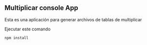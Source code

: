 


## Multiplicar console App

Esta es una aplicación para generar archivos de tablas de multiplicar

Ejecutar este comando

```
npm install
```

